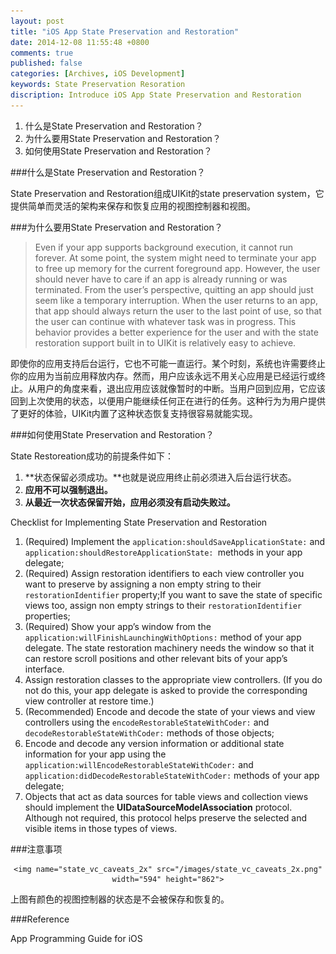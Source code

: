 ```yaml
---
layout: post
title: "iOS App State Preservation and Restoration"
date: 2014-12-08 11:55:48 +0800
comments: true
published: false
categories: [Archives, iOS Development]
keywords: State Preservation Resoration
discription: Introduce iOS App State Preservation and Restoration
---
```

1. 什么是State Preservation and Restoration？
2. 为什么要用State Preservation and Restoration？
3. 如何使用State Preservation and Restoration？

###什么是State Preservation and Restoration？

State Preservation and Restoration组成UIKit的state preservation system，它提供简单而灵活的架构来保存和恢复应用的视图控制器和视图。


###为什么要用State Preservation and Restoration？

>Even if your app supports background execution, it cannot run forever. At some point, the system might need to terminate your app to free up memory for the current foreground app. However, the user should never have to care if an app is already running or was terminated. From the user’s perspective, quitting an app should just seem like a temporary interruption. When the user returns to an app, that app should always return the user to the last point of use, so that the user can continue with whatever task was in progress. This behavior provides a better experience for the user and with the state restoration support built in to UIKit is relatively easy to achieve.

即使你的应用支持后台运行，它也不可能一直运行。某个时刻，系统也许需要终止你的应用为当前应用释放内存。然而，用户应该永远不用关心应用是已经运行或终止。从用户的角度来看，退出应用应该就像暂时的中断。当用户回到应用，它应该回到上次使用的状态，以便用户能继续任何正在进行的任务。这种行为为用户提供了更好的体验，UIKit内置了这种状态恢复支持很容易就能实现。

<!-- more -->

###如何使用State Preservation and Restoration？

State Restoreation成功的前提条件如下：   
1. **状态保留必须成功。**也就是说应用终止前必须进入后台运行状态。   
2. **应用不可以强制退出。**   
3. **从最近一次状态保留开始，应用必须没有启动失败过。**   

Checklist for Implementing State Preservation and Restoration

1. (Required) Implement the `application:shouldSaveApplicationState:` and `application:shouldRestoreApplicationState: `methods in your app delegate; 
2. (Required) Assign restoration identifiers to each view controller you want to preserve by assigning a non empty string to their `restorationIdentifier` property;If you want to save the state of specific views too, assign non empty strings to their `restorationIdentifier` properties;
3. (Required) Show your app’s window from the `application:willFinishLaunchingWithOptions:` method of your app delegate. The state restoration machinery needs the window so that it can restore scroll positions and other relevant bits of your app’s interface.
4. Assign restoration classes to the appropriate view controllers. (If you do not do this, your app delegate is asked to provide the corresponding view controller at restore time.)
5. (Recommended) Encode and decode the state of your views and view controllers using the `encodeRestorableStateWithCoder:` and `decodeRestorableStateWithCoder:` methods of those objects;
6. Encode and decode any version information or additional state information for your app using the `application:willEncodeRestorableStateWithCoder:` and `application:didDecodeRestorableStateWithCoder:` methods of your app delegate;
7. Objects that act as data sources for table views and collection views should implement the **UIDataSourceModelAssociation** protocol. Although not required, this protocol helps preserve the selected and visible items in those types of views.

###注意事项

<div style="text-align: center" markdown="1">

	<img name="state_vc_caveats_2x" src="/images/state_vc_caveats_2x.png" width="594" height="862">

</div>
 
上图有颜色的视图控制器的状态是不会被保存和恢复的。

###Reference

App Programming Guide for iOS
